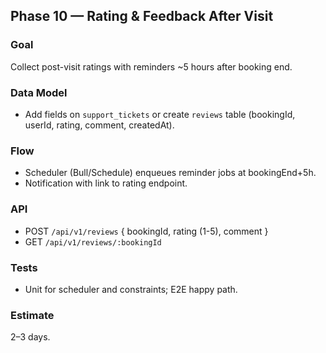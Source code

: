 ## Phase 10 — Rating & Feedback After Visit

### Goal
Collect post-visit ratings with reminders ~5 hours after booking end.

### Data Model
- Add fields on `support_tickets` or create `reviews` table (bookingId, userId, rating, comment, createdAt).

### Flow
- Scheduler (Bull/Schedule) enqueues reminder jobs at bookingEnd+5h.
- Notification with link to rating endpoint.

### API
- POST `/api/v1/reviews` { bookingId, rating (1-5), comment }
- GET  `/api/v1/reviews/:bookingId`

### Tests
- Unit for scheduler and constraints; E2E happy path.

### Estimate
2–3 days.


